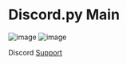 # Discord.py Main

![image](https://user-images.githubusercontent.com/85060930/178155492-ee492f95-1517-4a75-a2d7-480c75a7af60.png) ![image](https://user-images.githubusercontent.com/85060930/178155408-109760e4-b2bc-47db-90bf-e15811fe1e1f.png)

Discord [Support](https://dsc.gg/pungas)
